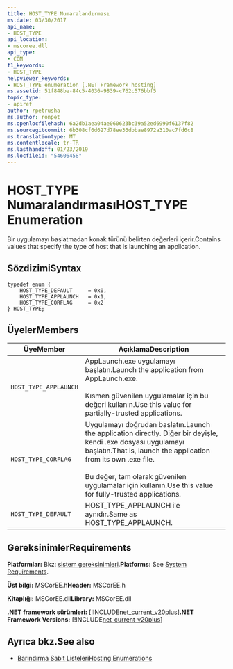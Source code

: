 ```yaml
---
title: HOST_TYPE Numaralandırması
ms.date: 03/30/2017
api_name:
- HOST_TYPE
api_location:
- mscoree.dll
api_type:
- COM
f1_keywords:
- HOST_TYPE
helpviewer_keywords:
- HOST_TYPE enumeration [.NET Framework hosting]
ms.assetid: 51f848be-84c5-4036-9839-c762c576bbf5
topic_type:
- apiref
author: rpetrusha
ms.author: ronpet
ms.openlocfilehash: 6a2db1aea04ae060623bc39a52ed6990f6137f82
ms.sourcegitcommit: 6b308cf6d627d78ee36dbbae8972a310ac7fd6c8
ms.translationtype: MT
ms.contentlocale: tr-TR
ms.lasthandoff: 01/23/2019
ms.locfileid: "54606458"
---
```

# <a name="hosttype-enumeration"></a><span data-ttu-id="3ddd3-102">HOST_TYPE Numaralandırması</span><span class="sxs-lookup"><span data-stu-id="3ddd3-102">HOST_TYPE Enumeration</span></span>
<span data-ttu-id="3ddd3-103">Bir uygulamayı başlatmadan konak türünü belirten değerleri içerir.</span><span class="sxs-lookup"><span data-stu-id="3ddd3-103">Contains values that specify the type of host that is launching an application.</span></span>  
  
## <a name="syntax"></a><span data-ttu-id="3ddd3-104">Sözdizimi</span><span class="sxs-lookup"><span data-stu-id="3ddd3-104">Syntax</span></span>  
  
```  
typedef enum {  
    HOST_TYPE_DEFAULT     = 0x0,  
    HOST_TYPE_APPLAUNCH   = 0x1,  
    HOST_TYPE_CORFLAG     = 0x2  
} HOST_TYPE;  
```  
  
## <a name="members"></a><span data-ttu-id="3ddd3-105">Üyeler</span><span class="sxs-lookup"><span data-stu-id="3ddd3-105">Members</span></span>  
  
|<span data-ttu-id="3ddd3-106">Üye</span><span class="sxs-lookup"><span data-stu-id="3ddd3-106">Member</span></span>|<span data-ttu-id="3ddd3-107">Açıklama</span><span class="sxs-lookup"><span data-stu-id="3ddd3-107">Description</span></span>|  
|------------|-----------------|  
|`HOST_TYPE_APPLAUNCH`|<span data-ttu-id="3ddd3-108">AppLaunch.exe uygulamayı başlatın.</span><span class="sxs-lookup"><span data-stu-id="3ddd3-108">Launch the application from AppLaunch.exe.</span></span><br /><br /> <span data-ttu-id="3ddd3-109">Kısmen güvenilen uygulamalar için bu değeri kullanın.</span><span class="sxs-lookup"><span data-stu-id="3ddd3-109">Use this value for partially-trusted applications.</span></span>|  
|`HOST_TYPE_CORFLAG`|<span data-ttu-id="3ddd3-110">Uygulamayı doğrudan başlatın.</span><span class="sxs-lookup"><span data-stu-id="3ddd3-110">Launch the application directly.</span></span> <span data-ttu-id="3ddd3-111">Diğer bir deyişle, kendi .exe dosyası uygulamayı başlatın.</span><span class="sxs-lookup"><span data-stu-id="3ddd3-111">That is, launch the application from its own .exe file.</span></span><br /><br /> <span data-ttu-id="3ddd3-112">Bu değer, tam olarak güvenilen uygulamalar için kullanın.</span><span class="sxs-lookup"><span data-stu-id="3ddd3-112">Use this value for fully-trusted applications.</span></span>|  
|`HOST_TYPE_DEFAULT`|<span data-ttu-id="3ddd3-113">HOST_TYPE_APPLAUNCH ile aynıdır.</span><span class="sxs-lookup"><span data-stu-id="3ddd3-113">Same as HOST_TYPE_APPLAUNCH.</span></span>|  
  
## <a name="requirements"></a><span data-ttu-id="3ddd3-114">Gereksinimler</span><span class="sxs-lookup"><span data-stu-id="3ddd3-114">Requirements</span></span>  
 <span data-ttu-id="3ddd3-115">**Platformlar:** Bkz: [sistem gereksinimleri](../../../../docs/framework/get-started/system-requirements.md).</span><span class="sxs-lookup"><span data-stu-id="3ddd3-115">**Platforms:** See [System Requirements](../../../../docs/framework/get-started/system-requirements.md).</span></span>  
  
 <span data-ttu-id="3ddd3-116">**Üst bilgi:** MSCorEE.h</span><span class="sxs-lookup"><span data-stu-id="3ddd3-116">**Header:** MSCorEE.h</span></span>  
  
 <span data-ttu-id="3ddd3-117">**Kitaplığı:** MSCorEE.dll</span><span class="sxs-lookup"><span data-stu-id="3ddd3-117">**Library:** MSCorEE.dll</span></span>  
  
 <span data-ttu-id="3ddd3-118">**.NET framework sürümleri:** [!INCLUDE[net_current_v20plus](../../../../includes/net-current-v20plus-md.md)]</span><span class="sxs-lookup"><span data-stu-id="3ddd3-118">**.NET Framework Versions:** [!INCLUDE[net_current_v20plus](../../../../includes/net-current-v20plus-md.md)]</span></span>  
  
## <a name="see-also"></a><span data-ttu-id="3ddd3-119">Ayrıca bkz.</span><span class="sxs-lookup"><span data-stu-id="3ddd3-119">See also</span></span>
- [<span data-ttu-id="3ddd3-120">Barındırma Sabit Listeleri</span><span class="sxs-lookup"><span data-stu-id="3ddd3-120">Hosting Enumerations</span></span>](../../../../docs/framework/unmanaged-api/hosting/hosting-enumerations.md)
